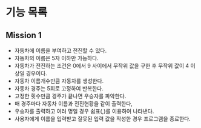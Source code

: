 # 기능 목록

## Mission 1

- 자동차에 이름을 부여하고 전진할 수 있다.
- 자동차의 이름은 5자 이하만 가능하다.
- 자동차가 전진하는 조건은 0에서 9 사이에서 무작위 값을 구한 후 무작위 값이 4 이상일 경우이다.
- 자동차 이름개수만큼 자동차를 생성한다.
- 자동차 경주는 5회로 고정하여 반복한다.
- 고정한 횟수만큼 경주가 끝나면 우승자를 파악한다.
- 매 경주마다 자동차 이름과 전진현황을 같이 출력한다,
- 우승자를 출력하고 여러 명일 경우 쉼표(,)를 이용하여 나타낸다.
- 사용자에게 이름을 입력받고 잘못된 입력 값을 작성한 경우 프로그램을 종료한다.

